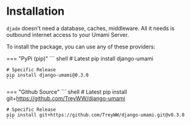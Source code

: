 # Installation

`djade` doesn't need a database, caches, middleware. All it needs is outbound internet access to your Umami Server.

To install the package, you can use any of these providers:

=== "PyPi (pip)"
    ``` shell
    # Latest
    pip install django-umami

    # Specific Release
    pip install django-umami@0.3.0
    ```
=== "Github Source"
    ``` shell
    # Latest
    pip install git+https://github.com/TreyWW/django-umami

    # Specific Release
    pip install git+https://github.com/TreyWW/django-umami.git@v0.3.0
    ```